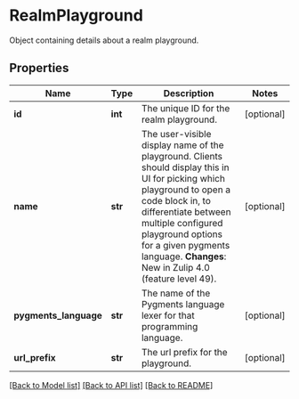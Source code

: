 # RealmPlayground

Object containing details about a realm playground. 

## Properties
Name | Type | Description | Notes
------------ | ------------- | ------------- | -------------
**id** | **int** | The unique ID for the realm playground.  | [optional] 
**name** | **str** | The user-visible display name of the playground.  Clients should display this in UI for picking which playground to open a code block in, to differentiate between multiple configured playground options for a given pygments language.  **Changes**: New in Zulip 4.0 (feature level 49).  | [optional] 
**pygments_language** | **str** | The name of the Pygments language lexer for that programming language.  | [optional] 
**url_prefix** | **str** | The url prefix for the playground.  | [optional] 

[[Back to Model list]](../README.md#documentation-for-models) [[Back to API list]](../README.md#documentation-for-api-endpoints) [[Back to README]](../README.md)


